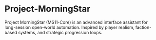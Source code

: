 # Project-MorningStar
Project MorningStar (MS11-Core) is an advanced interface assistant for long-session open-world automation. Inspired by player realism, faction-based systems, and strategic progression loops.
